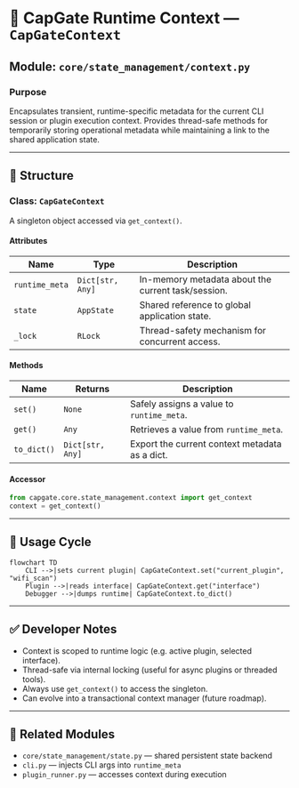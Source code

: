 # 🧠 CapGate Runtime Context — `CapGateContext`

## Module: `core/state_management/context.py`

### Purpose

Encapsulates transient, runtime-specific metadata for the current CLI session or plugin execution context. Provides thread-safe methods for temporarily storing operational metadata while maintaining a link to the shared application state.

---

## 📐 Structure

### Class: `CapGateContext`

A singleton object accessed via `get_context()`.

#### Attributes

| Name           | Type             | Description                                        |
| -------------- | ---------------- | -------------------------------------------------- |
| `runtime_meta` | `Dict[str, Any]` | In-memory metadata about the current task/session. |
| `state`        | `AppState`       | Shared reference to global application state.      |
| `_lock`        | `RLock`          | Thread-safety mechanism for concurrent access.     |

#### Methods

| Name        | Returns          | Description                                    |
| ----------- | ---------------- | ---------------------------------------------- |
| `set()`     | `None`           | Safely assigns a value to `runtime_meta`.      |
| `get()`     | `Any`            | Retrieves a value from `runtime_meta`.         |
| `to_dict()` | `Dict[str, Any]` | Export the current context metadata as a dict. |

#### Accessor

```python
from capgate.core.state_management.context import get_context
context = get_context()
```

---

## 🔄 Usage Cycle

```mermaid
flowchart TD
    CLI -->|sets current plugin| CapGateContext.set("current_plugin", "wifi_scan")
    Plugin -->|reads interface| CapGateContext.get("interface")
    Debugger -->|dumps runtime| CapGateContext.to_dict()
```

---

## ✅ Developer Notes

* Context is scoped to runtime logic (e.g. active plugin, selected interface).
* Thread-safe via internal locking (useful for async plugins or threaded tools).
* Always use `get_context()` to access the singleton.
* Can evolve into a transactional context manager (future roadmap).

---

## 🔗 Related Modules

* `core/state_management/state.py` — shared persistent state backend
* `cli.py` — injects CLI args into `runtime_meta`
* `plugin_runner.py` — accesses context during execution
